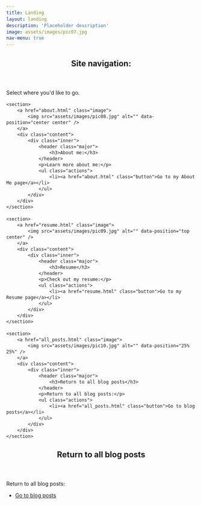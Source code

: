 ```yaml
---
title: Landing
layout: landing
description: 'Placeholder description'
image: assets/images/pic07.jpg
nav-menu: true
---
```


<!-- Main -->
<div id="main">

<!-- One -->
<section id="one">
	<div class="inner">
		<header class="major">
			<h2>Site navigation:</h2>
		</header>
		<p>Select where you'd like to go.</p>
	</div>
</section>

<!-- Two -->
<section id="two" class="spotlights">

	<section>
		<a href="about.html" class="image">
			<img src="assets/images/pic08.jpg" alt="" data-position="center center" />
		</a>
		<div class="content">
			<div class="inner">
				<header class="major">
					<h3>About me:</h3>
				</header>
				<p>Learn more about me:</p>
				<ul class="actions">
					<li><a href="about.html" class="button">Go to my About Me page</a></li>
				</ul>
			</div>
		</div>
	</section>

	<section>
		<a href="resume.html" class="image">
			<img src="assets/images/pic09.jpg" alt="" data-position="top center" />
		</a>
		<div class="content">
			<div class="inner">
				<header class="major">
					<h3>Resume</h3>
				</header>
				<p>Check out my resume:</p>
				<ul class="actions">
					<li><a href="resume.html" class="button">Go to my Resume page</a></li>
				</ul>
			</div>
		</div>
	</section>

	<section>
		<a href="all_posts.html" class="image">
			<img src="assets/images/pic10.jpg" alt="" data-position="25% 25%" />
		</a>
		<div class="content">
			<div class="inner">
				<header class="major">
					<h3>Return to all blog posts</h3>
				</header>
				<p>Return to all blog posts:</p>
				<ul class="actions">
					<li><a href="all_posts.html" class="button">Go to blog posts</a></li>
				</ul>
			</div>
		</div>
	</section>

</section>

<!-- Three -->
<section id="three">
	<div class="inner">
		<header class="major">
			<h2>Return to all blog posts</h2>
		</header>
		<p>Return to all blog posts:</p>
		<ul class="actions">
			<li><a href="all_posts.html" class="button next">Go to blog posts</a></li>
		</ul>
	</div>
</section>

</div>
